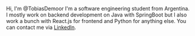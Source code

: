 Hi, I'm @TobiasDemoor I'm a software engineering student from Argentina.  
I mostly work on backend development on Java with SpringBoot but I also work a bunch with React.js for frontend and Python for anything else. You can contact me via [LinkedIn](linkedin.com/in/tobiasdemoor).
